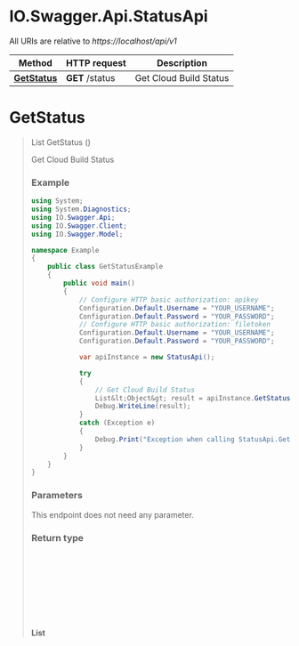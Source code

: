 # IO.Swagger.Api.StatusApi

All URIs are relative to *https://localhost/api/v1*

Method | HTTP request | Description
------------- | ------------- | -------------
[**GetStatus**](StatusApi.md#getstatus) | **GET** /status | Get Cloud Build Status


<a name="getstatus"></a>
# **GetStatus**
> List<Object> GetStatus ()

Get Cloud Build Status

### Example
```csharp
using System;
using System.Diagnostics;
using IO.Swagger.Api;
using IO.Swagger.Client;
using IO.Swagger.Model;

namespace Example
{
    public class GetStatusExample
    {
        public void main()
        {
            // Configure HTTP basic authorization: apikey
            Configuration.Default.Username = "YOUR_USERNAME";
            Configuration.Default.Password = "YOUR_PASSWORD";
            // Configure HTTP basic authorization: filetoken
            Configuration.Default.Username = "YOUR_USERNAME";
            Configuration.Default.Password = "YOUR_PASSWORD";

            var apiInstance = new StatusApi();

            try
            {
                // Get Cloud Build Status
                List&lt;Object&gt; result = apiInstance.GetStatus();
                Debug.WriteLine(result);
            }
            catch (Exception e)
            {
                Debug.Print("Exception when calling StatusApi.GetStatus: " + e.Message );
            }
        }
    }
}
```

### Parameters
This endpoint does not need any parameter.

### Return type

**List<Object>**

### Authorization

[apikey](../README.md#apikey), [filetoken](../README.md#filetoken)

### HTTP request headers

 - **Content-Type**: application/json
 - **Accept**: application/json, text/plain, text/html, text/csv

[[Back to top]](#) [[Back to API list]](../README.md#documentation-for-api-endpoints) [[Back to Model list]](../README.md#documentation-for-models) [[Back to README]](../README.md)

